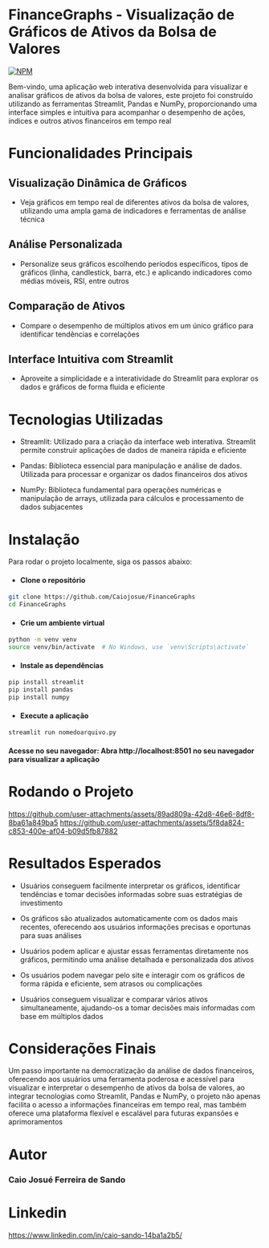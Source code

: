 # FinanceGraphs - Visualização de Gráficos de Ativos da Bolsa de Valores

[![NPM](https://img.shields.io/npm/l/react)](https://github.com/Caiojosue/Bot-Pedbot/blob/main/LICENSE)

Bem-vindo, uma aplicação web interativa desenvolvida para visualizar e analisar gráficos de ativos da bolsa de valores, este projeto foi construído utilizando as ferramentas Streamlit, Pandas e NumPy, proporcionando uma interface simples e intuitiva para acompanhar o desempenho de ações, índices e outros ativos financeiros em tempo real

# Funcionalidades Principais

## Visualização Dinâmica de Gráficos
- Veja gráficos em tempo real de diferentes ativos da bolsa de valores, utilizando uma ampla gama de indicadores e ferramentas de análise técnica

## Análise Personalizada
- Personalize seus gráficos escolhendo períodos específicos, tipos de gráficos (linha, candlestick, barra, etc.) e aplicando indicadores como médias móveis, RSI, entre outros

## Comparação de Ativos
- Compare o desempenho de múltiplos ativos em um único gráfico para identificar tendências e correlações

## Interface Intuitiva com Streamlit
- Aproveite a simplicidade e a interatividade do Streamlit para explorar os dados e gráficos de forma fluida e eficiente

# Tecnologias Utilizadas

- Streamlit: Utilizado para a criação da interface web interativa. Streamlit permite construir aplicações de dados de maneira rápida e eficiente

- Pandas: Biblioteca essencial para manipulação e análise de dados. Utilizada para processar e organizar os dados financeiros dos ativos

- NumPy: Biblioteca fundamental para operações numéricas e manipulação de arrays, utilizada para cálculos e processamento de dados subjacentes


# Instalação

Para rodar o projeto localmente, siga os passos abaixo:

- #### Clone o repositório
``` bash 
git clone https://github.com/Caiojosue/FinanceGraphs
cd FinanceGraphs
```

- #### Crie um ambiente virtual

``` bash
python -m venv venv
source venv/bin/activate  # No Windows, use `venv\Scripts\activate`
```

- #### Instale as dependências

``` bash
pip install streamlit
pip install pandas
pip install numpy
```

- #### Execute a aplicação

``` bash
streamlit run nomedoarquivo.py
```
#### Acesse no seu navegador: Abra http://localhost:8501 no seu navegador para visualizar a aplicação 


# Rodando o Projeto

https://github.com/user-attachments/assets/89ad809a-42d8-46e6-8df8-8ba61a849ba5
https://github.com/user-attachments/assets/5f8da824-c853-400e-af04-b09d5fb87882

# Resultados Esperados

- Usuários conseguem facilmente interpretar os gráficos, identificar tendências e tomar decisões informadas sobre suas estratégias de investimento

- Os gráficos são atualizados automaticamente com os dados mais recentes, oferecendo aos usuários informações precisas e oportunas para suas análises

- Usuários podem aplicar e ajustar essas ferramentas diretamente nos gráficos, permitindo uma análise detalhada e personalizada dos ativos

- Os usuários podem navegar pelo site e interagir com os gráficos de forma rápida e eficiente, sem atrasos ou complicações

- Usuários conseguem visualizar e comparar vários ativos simultaneamente, ajudando-os a tomar decisões mais informadas com base em múltiplos dados

# Considerações Finais

Um passo importante na democratização da análise de dados financeiros, oferecendo aos usuários uma ferramenta poderosa e acessível para visualizar e interpretar o desempenho de ativos da bolsa de valores, ao integrar tecnologias como Streamlit, Pandas e NumPy, o projeto não apenas facilita o acesso a informações financeiras em tempo real, mas também oferece uma plataforma flexível e escalável para futuras expansões e aprimoramentos

# Autor 
### Caio Josué Ferreira de Sando 

# Linkedin 
https://www.linkedin.com/in/caio-sando-14ba1a2b5/
